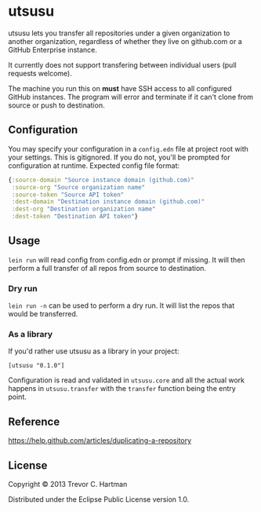 # utsusu

utsusu lets you transfer all repositories under a given organization to another
organization, regardless of whether they live on github.com or a GitHub
Enterprise instance.

It currently does not support transfering between individual users (pull
requests welcome).

The machine you run this on **must** have SSH access to all configured GitHub
instances. The program will error and terminate if it can't clone from source or
push to destination.

## Configuration

You may specify your configuration in a `config.edn` file at project root with
your settings. This is gitignored. If you do not, you'll be prompted for
configuration at runtime. Expected config file format:

```clojure
{:source-domain "Source instance domain (github.com)"
 :source-org "Source organization name"
 :source-token "Source API token"
 :dest-domain "Destination instance domain (github.com)"
 :dest-org "Destination organization name"
 :dest-token "Destination API token"}
```

## Usage

`lein run` will read config from config.edn or prompt if missing. It will then
perform a full transfer of all repos from source to destination.

### Dry run

`lein run -n` can be used to perform a dry run. It will list the repos that
would be transferred.

### As a library

If you'd rather use utsusu as a library in your project:

```
[utsusu "0.1.0"]
```

Configuration is read and validated in `utsusu.core` and all the actual work
happens in `utsusu.transfer` with the `transfer` function being the entry point.


## Reference

https://help.github.com/articles/duplicating-a-repository

## License

Copyright © 2013 Trevor C. Hartman

Distributed under the Eclipse Public License version 1.0.
